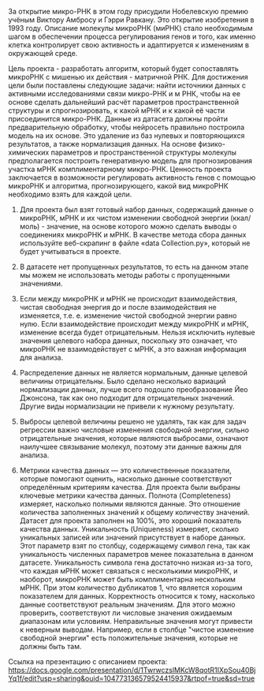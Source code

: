 За открытие микро-РНК в этом году присудили Нобелевскую премию учёным Виктору Амбросу и Гэрри Равкану. Это открытие изобретения в 1993 году. Описание молекулы микроРНК (миРНК) стало необходимым шагом в обеспечении процесса регулирования генов и того, как именно клетка контролирует свою активность и адаптируется к изменениям в окружающей среде.

Цель проекта - разработать алгоритм, который будет сопоставлять микроРНК с мишенью их действия - матричной РНК. Для достижения цели были поставлены следующие задачи: найти источники данных с активными исследованиями связи микро-РНК и м РНК, чтобы на ее основе сделать дальнейший расчёт параметров пространственной структуры и спрогнозировать, к какой мРНК и к какой её части присоединится микро-РНК. Данные из датасета должны пройти предварительную обработку, чтобы нейросеть правильно построила модель на их основе. Это удаление из баз нулевых и повторяющихся результатов, а также нормализация данных. На основе физико-химических параметров и пространственной структуры молекулы предполагается построить генеративную модель для прогнозирования участка мРНК комплиментарному микро-РНК. Ценность проекта заключается в возможности регулировать активность генов с помощью микроРНК и алгоритма, прогнозирующего, какой вид микроРНК необходимо взять для каждой цели.

1. Для проекта был взят готовый набор данных, содержащий данные о микроРНК, мРНК и их чистом изменении свободной энергии (ккал/моль) - значение, на основе которого можно сделать выводы о соединениях микроРНК и мРНК. В качестве метода сбора данных используйте веб-скрапинг в файле «data Collection.py», который не будет учитываться в проекте.

2. В датасете нет пропущенных результатов, то есть на данном этапе мы можем не использовать методы работы с пропущенными значениями.

3. Если между микроРНК и мРНК не происходит взаимодействия, чистая свободная энергия до и после взаимодействия не изменяется, т.е. е. изменение чистой свободной энергии равно нулю. Если взаимодействие происходит между микроРНК и мРНК, изменение всегда будет отрицательным. Нельзя исключить нулевые значения целевого набора данных, поскольку это означает, что микроРНК не взаимодействует с мРНК, а это важная информация для анализа.

4. Распределение данных не является нормальным, данные целевой величины отрицательны. Было сделано несколько вариаций нормализации данных, лучше всего подошло преобразование Йео Джонсона, так как оно подходит для отрицательных значений. Другие виды нормализации не привели к нужному результату.

5. Выбросы целевой величины решено не удалять, так как для задач регрессии важно числовые изменения свободной энергии, сильно отрицательные значения, которые являются выбросами, означают наилучшее связывание молекул, поэтому эти данные важны для анализа.
   
6. Метрики качества данных — это количественные показатели, которые помогают оценить, насколько данные соответствуют определённым критериям качества. Для проекта были выбраны ключевые метрики качества данных.
Полнота (Completeness) измеряет, насколько полными являются данные. Это отношение количества заполненных значений к общему количеству значений. Датасет для проекта заполнен на 100%, это хороший показатель качества данных.
Уникальность (Uniqueness) измеряет, сколько уникальных записей или значений присутствует в наборе данных. Этот параметр взят по столбцу, содержащему символ гена, так как уникальность численных параметров менее показательна в данном датасете. Уникальность символа гена достаточно низкая из-за того, что каждая мРНК может связаться с несколькими микроРНК, и наоборот, микроРНК может быть комплиментарна нескольким мРНК. При этом количество дубликатов 1, что является хорошим показателем для данных.
Корректность относится к тому, насколько данные соответствуют реальным значениям. Для этого можно проверить, соответствуют ли числовые значения ожидаемым диапазонам или условиям. Неправильные значения могут привести к неверным выводам. Например, если в столбце "чистое изменение свободной энергии" есть положительные значения, которые не должны быть там.





Ссылка на презентацию с описанием проекта: https://docs.google.com/presentation/d/1TwrwczslMKcW8qotR1IXpSou40BjYq1f/edit?usp=sharing&ouid=104773136579524415937&rtpof=true&sd=true
